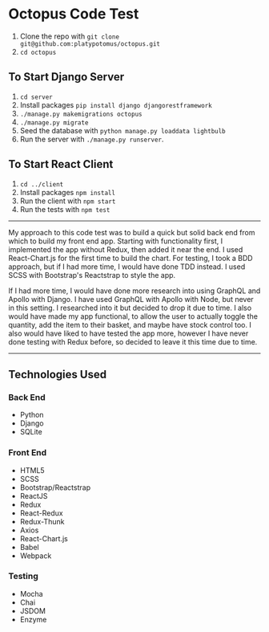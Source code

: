 # Octopus Code Test

1. Clone the repo with `git clone git@github.com:platypotomus/octopus.git`
2. `cd octopus`

## To Start Django Server
1. `cd server`
2.  Install packages `pip install django djangorestframework`
3. `./manage.py makemigrations octopus`
4. `./manage.py migrate`
5. Seed the database with `python manage.py loaddata lightbulb`
6. Run the server with `./manage.py runserver`.

## To Start React Client
1. `cd ../client`
2. Install packages `npm install`
3. Run the client with `npm start`
4. Run the tests with `npm test`

---

My approach to this code test was to build a quick but solid back end from which to build my front end app. Starting with functionality first, I implemented the app without Redux, then added it near the end. I used React-Chart.js for the first time to build the chart. For testing, I took a BDD approach, but if I had more time, I would have done TDD instead. I used SCSS with Bootstrap's Reactstrap to style the app.

If I had more time, I would have done more research into using GraphQL and Apollo with Django. I have used GraphQL with Apollo with Node, but never in this setting. I researched into it but decided to drop it due to time. I also would have made my app functional, to allow the user to actually toggle the quantity, add the item to their basket, and maybe have stock control too. I also would have liked to have tested the app more, however I have never done testing with Redux before, so decided to leave it this time due to time.

---

## Technologies Used

### Back End
* Python
* Django
* SQLite

### Front End
* HTML5
* SCSS
* Bootstrap/Reactstrap
* ReactJS
* Redux
* React-Redux
* Redux-Thunk
* Axios
* React-Chart.js
* Babel
* Webpack

### Testing
* Mocha
* Chai
* JSDOM
* Enzyme

